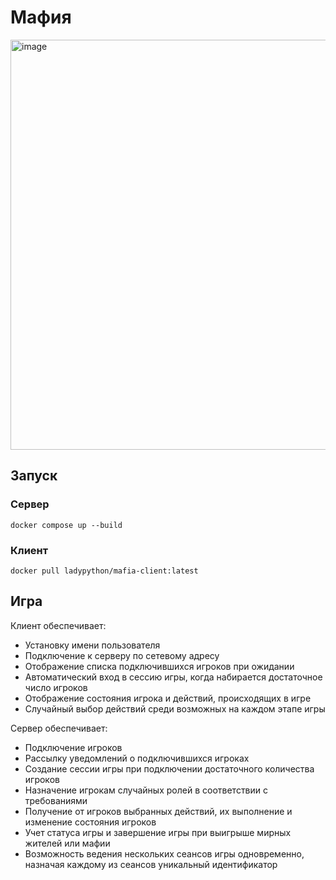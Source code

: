 # Мафия
<img width="656" alt="image" src="https://github.com/LadyPython/mafia-soa-2/assets/6313540/c8cccfc9-4143-460a-85e1-6495acb750e5">

## Запуск
### Сервер
`docker compose up --build`
### Клиент
`docker pull ladypython/mafia-client:latest`


## Игра

Клиент обеспечивает:
- Установку имени пользователя
- Подключение к серверу по сетевому адресу
- Отображение списка подключившихся игроков при ожидании
- Автоматический вход в сессию игры, когда набирается достаточное число игроков
- Отображение состояния игрока и действий, происходящих в игре
- Случайный выбор действий среди возможных на каждом этапе игры

Сервер обеспечивает:
- Подключение игроков
- Рассылку уведомлений о подключившихся игроках
- Создание сессии игры при подключении достаточного количества игроков
- Назначение игрокам случайных ролей в соответствии с требованиями
- Получение от игроков выбранных действий, их выполнение и изменение состояния игроков
- Учет статуса игры и завершение игры при выигрыше мирных жителей или мафии
- Возможность ведения нескольких сеансов игры одновременно, назначая каждому из сеансов уникальный идентификатор
